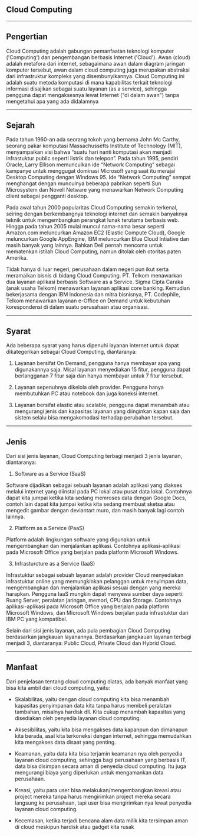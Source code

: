 ## Cloud Computing

---

## Pengertian
Cloud Computing adalah gabungan pemanfaatan teknologi komputer ('Computing') dan pengembangan berbasis Internet ('Cloud'). Awan (cloud) adalah metafora dari internet, sebagaimana awan dalam diagram jaringan komputer tersebut, awan dalam cloud computing juga merupakan abstraksi dari infrastruktur kompleks yang disembunyikannya. Cloud Computing ini adalah suatu metoda komputasi di mana kapabilitas terkait teknologi informasi disajikan sebagai suatu layanan (as a service), sehingga pengguna dapat mengaksesnya lewat Internet ("di dalam awan") tanpa mengetahui apa yang ada didalamnya

---

## Sejarah
Pada tahun 1960-an ada seorang tokoh yang bernama John Mc Carthy, seorang pakar komputasi Massachussetts Institute of Technology (MIT), menyampaikan visi bahwa “suatu hari nanti komputasi akan menjadi infrastuktur public seperti listrik dan telepon”. Pada tahun 1995, pendiri Oracle, Larry Ellison memunculkan ide “Network Computing” sebagai kampanye untuk menggugat dominasi Microsoft yang saat itu merajai Desktop Computing dengan Windows 95. Ide “Network Computing” sempat menghangat dengan munculnya beberapa pabrikan seperti Sun Microsystem dan Novell Netware yang menawarkan Network Computing client sebagai pengganti desktop.

Pada awal tahun 2000 popularitas Cloud Computing semakin terkenal, seiring dengan berkembangnya teknologi internet dan semakin banyaknya teknik untuk mengembangkan perangkat lunak terutama berbasis web. Hingga pada tahun 2005 mulai muncul nama-nama besar seperti Amazon.com meluncurkan Amazon EC2 (Elastic Compute Cloud), Google meluncurkan Google AppEngine, IBM meluncurkan Blue Cloud Intiative dan masih banyak yang lainnya. Bahkan Dell pernah mencoma untuk mematenkan istilah Cloud Computing, namun ditolak oleh otoritas paten Amerika.

Tidak hanya di luar negeri, perusahaan dalam negeri pun ikut serta meramaikan bisnis di bidang Cloud Computing. PT. Telkom menawarkan dua layanan aplikasi berbasis Software as a Service. Sigma Cipta Caraka (anak usaha Telkom) menawarkan layanan aplikasi core banking. Kemudian bekerjasama dengan IBM Indonesia dan mitra bisnisnya, PT. Codephile, Telkom menawarkan layanan e-Office on Demand untuk kebutuhan korespondensi di dalam suatu perusahaan atau organisasi.

---

## Syarat

Ada beberapa syarat yang harus dipenuhi layanan internet untuk dapat dikategorikan sebagai Cloud Computing, diantaranya:

1. Layanan bersifat On Demand, pengguna hanya membayar apa yang digunakannya saja. Misal layanan menyediakan 15 fitur, pengguna dapat berlangganan 7 fitur saja dan hanya membayar untuk 7 fitur tersebut.

2. Layanan sepenuhnya dikelola oleh provider. Pengguna hanya membutuhkan PC atau notebook dan juga koneksi internet.

3. Layanan bersifat elastic atau scalable, pengguna dapat menambah atau mengurangi jenis dan kapasitas layanan yang diinginkan kapan saja dan sistem selalu bisa mengakomodasi terhadap perubahan tersebut.

---

## Jenis

Dari sisi jenis layanan, Cloud Computing terbagi menjadi 3 jenis layanan, diantaranya:

1. Software as a Service (SaaS)

Software dijadikan sebagai sebuah layanan adalah aplikasi yang diakses melalui internet yang diinstal pada PC lokal atau pusat data lokal. Contohnya dapat kita jumpai ketika kita sedang memroses data dengan Google Docs, contoh lain dapat kita jumpai ketika kita sedang membuat sketsa atau mengedit gambar dengan deviantart muro, dan masih banyak lagi contoh lainnya.

2. Platform as a Service (PaaS)

Platform adalah lingkungan software yang digunakan untuk mengembangkan dan menjalankan aplikasi. Contohnya aplikasi-aplikasi pada Microsoft Office yang berjalan pada platform Microsoft Windows.

3. Infrasturcture as a Service (IaaS)

Infrastuktur sebagai sebuah layanan adalah provider Cloud menyediakan infrastuktur online yang memungkinkan pelanggan untuk menyimpan data, mengembangkan dan menjalankan aplikasi sesuai dengan yang mereka harapkan. Pengguna IaaS mungkin dapat menyewa sumber daya seperti: Ruang Server, peralatan jaringan, memori, CPU dan Storage. Contohnya aplikasi-aplikasi pada Microsoft Office yang berjalan pada platform Microsoft Windows, dan Microsoft Windows berjalan pada infrastuktur dari IBM PC yang kompatibel.

Selain dari sisi jenis layanan, ada pula pembagian Cloud Computing berdasarkan jangkauan layanannya. Berdasarkan jangkauan layanan terbagi menjadi 3, diantaranya: Public Cloud, Private Cloud dan Hybrid Cloud.

---

## Manfaat

Dari penjelasan tentang cloud computing diatas, ada banyak manfaat yang bisa kita ambil dari cloud computing, yaitu:

- Skalabilitas, yaitu dengan cloud computing kita bisa menambah kapasitas penyimpanan data kita tanpa harus membeli peralatan tambahan, misalnya hardisk dll. Kita cukup menambah kapasitas yang disediakan oleh penyedia layanan cloud computing.

- Aksesibilitas, yaitu kita bisa mengakses data kapanpun dan dimanapun kita berada, asal kita terkoneksi dengan internet, sehingga memudahkan kita mengakses data disaat yang penting.

- Keamanan, yaitu data kita bisa terjamin keamanan nya oleh penyedia layanan cloud computing, sehingga bagi perusahaan yang berbasis IT, data bisa disimpan secara aman di penyedia cloud computing. Itu juga mengurangi biaya yang diperlukan untuk mengamankan data perusahaan.

- Kreasi, yaitu para user bisa melakukan/mengembangkan kreasi atau project mereka tanpa harus mengirimkan project mereka secara langsung ke perusahaan, tapi user bisa mengirimkan nya lewat penyedia layanan cloud computing.

- Kecemasan, ketika terjadi bencana alam data milik kita tersimpan aman di cloud meskipun hardisk atau gadget kita rusak